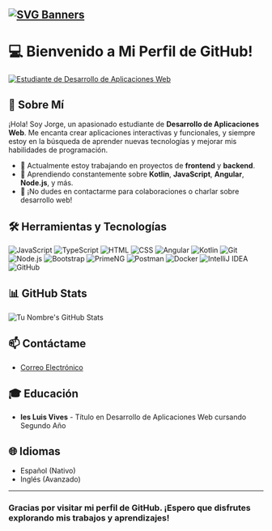 [![SVG Banners](https://svg-banners.vercel.app/api?type=typeWriter&text1=Jorge%20Morgado%20👨‍💻&width=800&height=400)](https://github.com/Akshay090/svg-banners)
---
# 💻 Bienvenido a Mi Perfil de GitHub!

[![Estudiante de Desarrollo de Aplicaciones Web](https://img.shields.io/badge/Estudiante-Desarrollo%20de%20Aplicaciones%20Web-blue)]()

## 🌟 Sobre Mí
¡Hola! Soy Jorge, un apasionado estudiante de **Desarrollo de Aplicaciones Web**. Me encanta crear aplicaciones interactivas y funcionales, y siempre estoy en la búsqueda de aprender nuevas tecnologías y mejorar mis habilidades de programación.

- 🔭 Actualmente estoy trabajando en proyectos de **frontend** y **backend**.
- 🌱 Aprendiendo constantemente sobre **Kotlin**, **JavaScript**, **Angular**, **Node.js**, y más.
- 💬 ¡No dudes en contactarme para colaboraciones o charlar sobre desarrollo web!

## 🛠️ Herramientas y Tecnologías 
 ![JavaScript](https://img.shields.io/badge/JavaScript-F7DF1E?style=for-the-badge&logo=javascript&logoColor=black) ![TypeScript](https://img.shields.io/badge/TypeScript-3178C6?style=for-the-badge&logo=typescript&logoColor=white) ![HTML](https://img.shields.io/badge/HTML5-E34F26?style=for-the-badge&logo=html5&logoColor=white) ![CSS](https://img.shields.io/badge/CSS3-1572B6?style=for-the-badge&logo=css3&logoColor=white) ![Angular](https://img.shields.io/badge/Angular-DD0031?style=for-the-badge&logo=angular&logoColor=white) ![Kotlin](https://img.shields.io/badge/Kotlin-0095D5?style=for-the-badge&logo=kotlin&logoColor=white) ![Git](https://img.shields.io/badge/Git-F05032?style=for-the-badge&logo=git&logoColor=white) ![Node.js](https://img.shields.io/badge/Node.js-339933?style=for-the-badge&logo=node.js&logoColor=white) ![Bootstrap](https://img.shields.io/badge/Bootstrap-7952B3?style=for-the-badge&logo=bootstrap&logoColor=white) ![PrimeNG](https://img.shields.io/badge/PrimeNG-0C8194?style=for-the-badge&logo=primeng&logoColor=white) ![Postman](https://img.shields.io/badge/Postman-FF6C37?style=for-the-badge&logo=postman&logoColor=white) ![Docker](https://img.shields.io/badge/Docker-2496ED?style=for-the-badge&logo=docker&logoColor=white) ![IntelliJ IDEA](https://img.shields.io/badge/IntelliJ%20IDEA-000000?style=for-the-badge&logo=intellij-idea&logoColor=white) ![GitHub](https://img.shields.io/badge/GitHub-181717?style=for-the-badge&logo=github&logoColor=white)

## 📊 GitHub Stats
![Tu Nombre's GitHub Stats](https://github-readme-stats.vercel.app/api?username=JorgeMrj&show_icons=true&theme=radical)

## 📫 Contáctame
- [Correo Electrónico](mailto:roadtoello2@gmail.com)

## 🎓 Educación
- **Ies Luis Vives** - Título en Desarrollo de Aplicaciones Web cursando Segundo Año

## 🌐 Idiomas
- Español (Nativo)
- Inglés (Avanzado)

---
### Gracias por visitar mi perfil de GitHub. ¡Espero que disfrutes explorando mis trabajos y aprendizajes!
